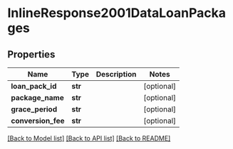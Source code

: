 # InlineResponse2001DataLoanPackages

## Properties
Name | Type | Description | Notes
------------ | ------------- | ------------- | -------------
**loan_pack_id** | **str** |  | [optional] 
**package_name** | **str** |  | [optional] 
**grace_period** | **str** |  | [optional] 
**conversion_fee** | **str** |  | [optional] 

[[Back to Model list]](../README.md#documentation-for-models) [[Back to API list]](../README.md#documentation-for-api-endpoints) [[Back to README]](../README.md)

